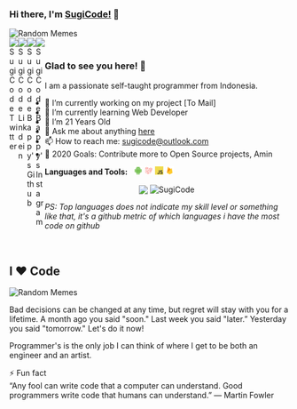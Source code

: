 ### Hi there, I'm [SugiCode!](https://www.instagram.com/sugicode) 👋

<img alt="Random Memes" height="250px" src="https://i.ibb.co/MC3yCW4/readme-header.png">
<br />
<a href="https://twitter.com/SugiCode">
  <img align="left" alt="SugiCode Twitter" width="16px" src="https://cdn.jsdelivr.net/npm/simple-icons@v3/icons/twitter.svg" />
</a>
<a href="https://www.linkedin.com/in/sugi-yono-29257b192">
  <img align="left" alt="SugiCode Linkdein" width="16px" src="https://cdn.jsdelivr.net/npm/simple-icons@v3/icons/linkedin.svg" />
</a>
<a href="https://github.com/sugicode">
  <img align="left" alt="SugiCode Bappy's Github" width="16px" src="https://cdn.jsdelivr.net/npm/simple-icons@v3/icons/github.svg" />
</a>
<a href="https://instagram.com/sugicode">
  <img align="left" alt="SugiCode Bappy's Instagram" width="16px" src="https://cdn.jsdelivr.net/npm/simple-icons@v3/icons/instagram.svg" />
</a>

<br />

### Glad to see you here! 🤩 &nbsp;

I am a passionate self-taught programmer from Indonesia.
- 🔭 I’m currently working on my project [To Mail]
- 🌱 I’m currently learning Web Developer
- 👯 I’m 21 Years Old
- 💬 Ask me about anything [here](https://instagram.com/SugiCode)
- 📫 How to reach me: sugicode@outlook.com <br>
- 🥅 2020 Goals: Contribute more to Open Source projects, Amin

**Languages and Tools:** &nbsp;
<code><img height="15" src="https://raw.githubusercontent.com/github/explore/80688e429a7d4ef2fca1e82350fe8e3517d3494d/topics/android/android.png"></code>
<code><img height="15" src="https://raw.githubusercontent.com/github/explore/56a826d05cf762b2b50ecbe7d492a839b04f3fbf/topics/laravel/laravel.png"></code>
<code><img height="15" src="https://raw.githubusercontent.com/github/explore/80688e429a7d4ef2fca1e82350fe8e3517d3494d/topics/javascript/javascript.png"></code>
<code><img height="15" src="https://raw.githubusercontent.com/github/explore/80688e429a7d4ef2fca1e82350fe8e3517d3494d/topics/firebase/firebase.png"></code>


<p align="center">
  <img align="center" src="https://github-readme-stats.vercel.app/api/top-langs/?username=ohidurbappy&theme=radical&hide_langs_below=1&layout=compact" />
  <img align="center" src="https://github-readme-stats.vercel.app/api?username=ohidurbappy&show_icons=true&theme=radical&line_height=21" alt="SugiCode"/>
</p>

*PS: Top languages does not indicate my skill level or something like that, it's a github metric of which languages i have the most code on github*

<br />


## I ❤️ Code

<img alt="Random Memes" height="250px" src="https://pbs.twimg.com/profile_banners/571385864/1587393318/1500x500">

Bad decisions can be changed at any time, but regret will stay with you for a lifetime.
A month ago you said "soon." Last week you said "later.” 
Yesterday you said "tomorrow."
Let's do it now!

Programmer's is the only job I can think of where I get to be both an engineer and an artist.

⚡ Fun fact <br>
“Any fool can write code that a computer can understand. Good programmers write code that humans can understand.” — Martin Fowler
